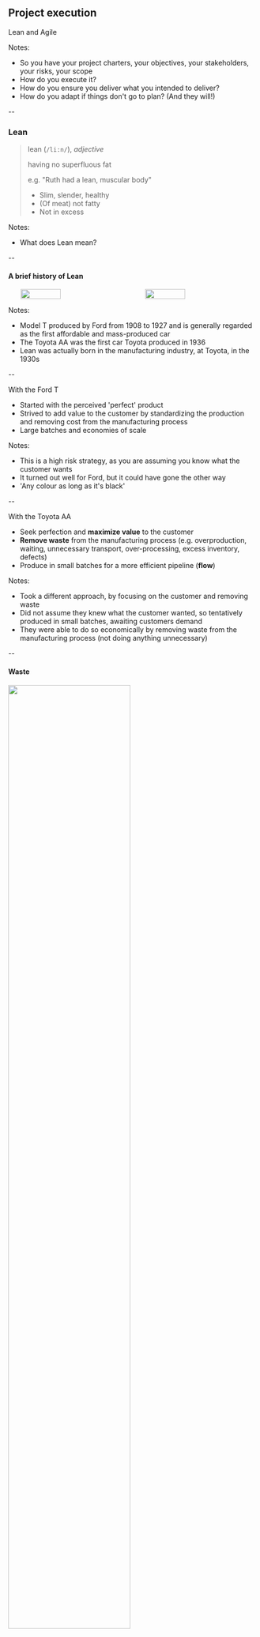 <!-- ICEBREAKER: Something going well, something going less well... -->

<!-- .slide: data-background="./assets/imgs/walking.gif" -->
## Project execution

Lean and Agile

Notes:

- So you have your project charters, your objectives, your stakeholders, your risks, your scope
- How do you execute it?
- How do you ensure you deliver what you intended to deliver?
- How do you adapt if things don't go to plan? (And they will!)

--

### Lean

> lean (`/li:n/`), *adjective*
>
> having no superfluous fat
>
> e.g. "Ruth had a lean, muscular body"
>
> - Slim, slender, healthy
> - (Of meat) not fatty
> - Not in excess

Notes:

- What does Lean mean?

--

#### A brief history of Lean

<div style="display: flex; flex-direction: row; justify-content: space-around; align-items: center;">
  <img src="https://upload.wikimedia.org/wikipedia/commons/1/12/1925_Ford_Model_T_touring.jpg" width="40%">
  <img src="https://upload.wikimedia.org/wikipedia/commons/7/71/1936_Toyoda_Model_AA_03.jpg" width="40%">
</div>

Notes:

- Model T produced by Ford from 1908 to 1927 and is generally regarded as the first affordable and mass-produced car
- The Toyota AA was the first car Toyota produced in 1936
- Lean was actually born in the manufacturing industry, at Toyota, in the 1930s

--

With the Ford T

- Started with the perceived 'perfect' product
- Strived to add value to the customer by standardizing the production and removing cost from the manufacturing process
- Large batches and economies of scale

Notes:

- This is a high risk strategy, as you are assuming you know what the customer wants
- It turned out well for Ford, but it could have gone the other way
- 'Any colour as long as it's black'

--

With the Toyota AA

- Seek perfection and **maximize value** to the customer
- **Remove waste** from the manufacturing process (e.g. overproduction, waiting, unnecessary transport, over-processing, excess inventory, defects)
- Produce in small batches for a more efficient pipeline (**flow**)

Notes:

- Took a different approach, by focusing on the customer and removing waste
- Did not assume they knew what the customer wanted, so tentatively produced in small batches, awaiting customers demand
- They were able to do so economically by removing waste from the manufacturing process (not doing anything unnecessary)

--

#### Waste

<img src="https://kanbanize.com/wp-content/uploads/website-images/kanban-resources/muda-mura-muri.png" width="70%">

Waste = anything that does not add value to the customer/project (does not contribute towards the SMART objectives)

Notes:

- The core premise behind Lean is to eliminate waste
- Toyota identifies three types of waste
  - Muri (overburden) - machines and people can not work beyond their capacity
  - Muda (wastefulness) - activities that do not add value
  - Mura (unevenness) - e.g. having to crunch just before a deadline to meet the deadline (leads to a loss in quality)

--

#### Lean house

![Diagram of the Lean house.](./assets/imgs/Screenshot%20from%202023-06-20%2008-08-29.png)

Notes:

- What is the Lean house? A visualization of the principles of Lean
  - As the base you have Heijunka and Kaizen
  - Then you have the two pillars of JiT and Jidoka
  - Supporting the goal of quality, low cost and shortest lead time (time taken to complete a process)

--

#### Just-in-case (push) vs just-in-time (pull)

Notes:

- Toyota introduced a new paradigm in manufacturing: Just-in-time (JiT)

--

Just-in-case (push): make all we can just in case

- Production approximation
- Large batches
- High inventory
- Management by fire fighting

Notes:

- The traditional approach to manufacturing is to produce as much as possible, as quickly as possible, to benefit from economies of scale
- This is Just-in-case (push)
- You are having to make assumptions about what the customer wants, and you are having to store the inventory somewhere
- you make lots of approximations and that always carries risk

--

Just-in-time (pull): make only what is needed when it is needed

- Production to demand
- Small batches
- Low inventory
- Management by sight

Notes:

- JiT does not make any assumptions about what the customer wants
- It is triggered by the customer demand
- This may seem like a slower process, but it is actually more efficient
- You end up with something you know the customer wants, and you have not wasted time and resources on something they don't want

--

#### Jidoka (intelligent automation)

Ability to self-monitor and self-correct

![Cartoon showing the evolution of Jidoka. Going from a simple manufacturing process to a sophisticated automated process.](https://www.lean.org/wp-content/uploads/2020/07/jidoka.gif)

Notes:

- Anecdote of the technician in the packing factory
- A famous packaging company had this issue in their packing process where due to a fault in the line, some boxes were not filled. They needed a way to prevent those boxes from making their way to the end of the line to be loaded into trucks.
- They spent millions hiring an engineering consultancy to look into the problem and how the fix could be automated using extra sensors
- In the meantime they asked someone on the factory floor to sit by the line and manually check and remove empty boxes
- While the engineering consultancy were testing prototypes and running late on the project, the person on the factory floor, out of sheer boredom, figured out: if he just put the fan he was using to cool himself facing the line, the lighter empty boxes would simply be blown off while the heavier filled boxes stayed.
- Moral of the story is to allow for inelegant intervention from everyone! Trust and respect the workforce!

--

#### 7 principles of Lean manufacturing

1. Eliminate waste
2. Amplify learning
3. To defer commitment
4. Deliver fast
5. Empower the team
6. Build integrity in
7. See the whole

Notes:

- Defer commitment (JiT)
- **The concept of learning and focus on upskilling the team is key**
- How are the Lean principles relevant to us?
- Do you see anything here that would be exclusive to manufacturing? No!

--

#### Lean manufacturing in action: Kanban

![Picture of a fast food restaurant order regulator.](https://foodtank.com/wp-content/uploads/2015/08/fastfood.jpg)

Notes:

- A place that you may know that embraces Lean manufacturing is fast food restaurants
- While I don't advocate for them, they do a good job of scaling and making food to order while minimizing waste

--

![Diagram of JIT for fast food restaurants.](./assets/imgs/Screenshot%20from%202023-06-20%2009-19-01.png)
![Diagram of JIT for software development products.](assets/imgs/Screenshot%20from%202023-06-20%2009-19-09.png)

Notes:

- On the left, diagram of JiT in a burger fast food
  - As orders come in, burgers removed from regulator (is the device that holds the burgers)
  - Food is **pulled** from the burger regulator when a customer asks for it
  - That notifies the kitchen that they need to start work once more
  - Replenished on-demand (JIT) by the kitchen
- Not made to a forecast and pushed to a customer (who may not want a burger) as that would be wasteful
- This same technique is used in software development, where a feature is requested by a customer/user and that **triggers** the programmers to start the work (responding to the customers needs not anticipating them)
- More recently these techniques are used in fashion where clothes are made in small batches

--

#### Minimum viable product (MVP)

![Breakdown of the meaning of MVP.](./assets/imgs/Screenshot%20from%202023-06-20%2009-34-32.png)

Notes:

- Producing an MVP is a good way to embrace the Lean philosophy
- Let's break it down...

--

![Cartoon strip showing benefit of a skateboard vs. a set of car wheels.](assets/imgs/Screenshot%20from%202023-06-20%2009-34-40.png)

Notes:

- This picture does such a good job of showing the effectiveness of building an MPV
- The idea is that it is more valuable to provide a full useful thing rather than parts of a more complex thing
- e.g. you want to provide mobility but don't have the capacity to build a car, build a skateboard. Over time, you will be able to deliver a car!

--

Lean development

![The cycle of Lean development. Going from process mapping to set-based design to MVP delivery to rinse and repeat.](assets/imgs/Screenshot%20from%202023-06-20%2009-40-22.png)

Notes:

- [BREAK]

--

### Waterfall

![Naive Waterfall diagram](assets/imgs/Screenshot%20from%202023-06-30%2013-33-15.png)

Notes:

- Naive waterfall is a linear process
- You go from one stage to the next, and it doesn't account for feedback or iteration (it assumes you got it right the first time)
- Doesn't take into consideration the view of your end user (the person to whom you are attempting to deliver value)
- In can be effective if you know exactly what you're doing but more often than not, it is not the case

--

In practice, becomes complicated...

![Complex Waterfall diagram](assets/imgs/Screenshot%20from%202023-06-30%2013-34-35.png)

Notes:

- What ends up happening the process becomes significantly more complicated to avoid ending up with a product that is not what the end user wants
- Nobody ever thought naive waterfall was a good idea (even its creator, Winston Royce, said it was bad)
- Useful for illustrating the value of Agile

--

### Agile

> agile (`/ˈadʒʌɪl/`), *adjective*
>
> able to move quickly and easily
>
> e.g. "Ruth was as agile as a cat"
>
> - nimble, supple
> - acrobatic, dexterous, graceful

Notes:

- Moving, **adapting**, responding to change

--

#### Agile approach

```bash
Stakeholder -> Product owner -> Development team -> User
                      ^                               |
                      |                               |
                      ---------------------------------
```

Notes:

- The approach is built around the idea of a product owner who is the voice of the user
- Iteration is built into the process
- So the stakeholder and user feed information regularly to the product owner who then shares the direction with the dev team
- Fragments or MVPs are delivered regularly, each iterating on one another
- Mitigates one of the biggest risks in delivering a project/product, making something that nobody wants!

--

#### Paradigm shift

| Naive Waterfall | Agile |
| --------- | ----- |
| Plan driven    | Value driven |
| fixed scope, estimate cost/time | fixed cost/time, estimate scope |
| sequential | iterative |
| top-down | bottom-up |

Decreases the cost, time and quality risk!

Notes:

- Fixed scope, assumes you got the perfect product from the start (Ford) - it is possible to be successful that way but higher risk
- Bottom-up from the end user (feedback from users)
- If cost and time a hard constraint, then scope must be varied and this is the one of the best ways to ensure you get the most value for your money/time
--

#### Agile manifesto

> - **Individuals and interactions** over processes and tools
> - **Working [solutions]** over comprehensive documentation
> - **Customer collaboration** over contract negotiation
> - **Responding to change** over following a plan

Notes:

- The manifesto was made by a few people sitting in a room in 2001 who were frustrated with the way status quo of software development
- This came about in software development, but now these principles are applied to all sorts of projects (fashion, content creation, construction, etc.)
- The manifesto states
  - Like in Lean we value people, instead of trying to remove them from the process with necessary automation (allow everyone to contribute and be creative, listen to everyone's suggestions)
  - Don't focus too much on writing documentation and reports
  - Collaborate with your end users
  - Be willing to change your original plan

--

#### Agile approaches

![Different Agile frameworks](https://codeit.us/storage/Ix25AhQpABMfNocjnRyCHFyywe6fwwRN42IwkPaz.png)

Notes:

- Agile is a philosophy / state of mind
- Over the years' company have developed frameworks to help them formally be Agile
- Can be a little confusing

--

#### Scrum basics

Notes:

- The most popular/mainstream framework for being Agile is Scrum
- It is a little confusing to begin with, cause there is quite a lot of funny terminology, but it is actually quite simple

--

##### User stories

- **User stories** allow you to capture scope in a way that relates to your end user
- You add a priority, estimation of size (how long it'll take person/hours), Definition of Done (DoD), and acceptance criteria

> As a [type of user], I want to [perform some task] so that I can [achieve some goal].

Notes:

- The main idea with being Agile is that you are able to respond to change coming from your end user
- So you need to have a way of capturing what they want
- This is where user stories come in...
- Estimation of size is usually done by consensus of the team (e.g. 1-5 discussion)
- The Definition of Done sets the overall standard of completion for all user stories in a project or sprint, while Acceptance Criteria specify the specific conditions that must be met for each individual user story to be considered successfully implemented

--

##### Backlog

- **Product backlog** is a list of **user stories**
- Product owner takes inputs from end-users, stakeholders and the team to build and maintain the backlog
- Sprint backlog is a subset of the product backlog that the team commits to delivering in a **sprint**

Notes:

- The product backlog is a list of all the user stories that you want to deliver (these have been validated by the stakeholders and end users)

--

##### Sprint

- **Sprint** is a time-boxed period of development (usually 2 weeks)
- Idea is to deliver a working product/MVP at the end of each sprint and gather feedback from the end user
- Use this feedback to inform the next sprint

Notes:

- Essentially, build something useful (even if it is not exactly what you want to build) in two weeks, get feedback on that, and see where to go from there
- I think it helps with the mental strength of pursuing a project, it is much easier to commit to something for two weeks than it is to commit to something for 6 months + more satisfying to see progress

--

##### Daily stand-up

- **Daily stand-up** is a short meeting (~15 minutes) where the team discusses what they did yesterday, what they are doing today and any blockers
- Promotes transparency and cross-collaboration

--

![Stages of Scrum](https://scrumorg-website-prod.s3.amazonaws.com/drupal/inline-images/2023-02/screenshot_2023-02-14_at_8.36.08_am.png)

Notes:

- User stories are gathered to form backlog
- Team democratically selects how much they can commit to by pulling from the backlog into the sprint backlog
- Sprint commences
- Daily stand-up to assign work and measure progress
- At end of sprint deliver new iteration, review, gather feedback (to feed the product backlog) and retrospective (to improve the process)

--

What does this look like?

You can do it any way you want? Pieces of paper, sticky notes, whiteboard...

[Feature & bug tracking demo](https://trello.com/invite/b/0G4E8Z4n/ATTIcbeef1d5237f01e13170865eca614339CB12D420/featurebug-tracking-demo)

Notes:

- Suggest using a Kanban board
- Let's make this a little more concrete...
- [Inspired by Pura team's persona](https://docs.google.com/presentation/d/1_zO5rCeqFXWZabfViOyaNd2_u8ImNmaj_d6B662yRco/edit#slide=id.g242c09ee597_0_115)

--

### Reconciling Agile and Lean

- Mutually beneficial
- Lean is about maximizing value to the customer (only delivering what is needed) think bike not car wheel
- Agile is about adapting, listening to end users (customers) and being willing to adapt the output

---

## Key takeaways

- Make sure what you are doing is useful **by talking to people**
- Fail fast, fail cheap
- Don't be afraid to change your mind
- Better to have something that works than something that is perfect (MVP)

---

Some tools to help you along the way...

- [Figma](https://www.figma.com/) - Digital design and prototyping tool
- [diagrams.net](https://app.diagrams.net/) - Diagramming tool
- [Trello](https://trello.com/) - Collaborative Kanban boards
- [Google domains](https://domains.google.com/) - Company domain names
- [Weebly](https://www.weebly.com/) - Drag-n-drop website builder

Notes:

- If I have time, do a short demo of Figma...

